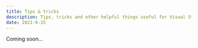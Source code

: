 ```yaml
---
title: Tips & tricks
description: Tips, tricks and other helpful things useful for Visual Studio extension authors.
date: 2021-6-15
---
```


Coming soon...
